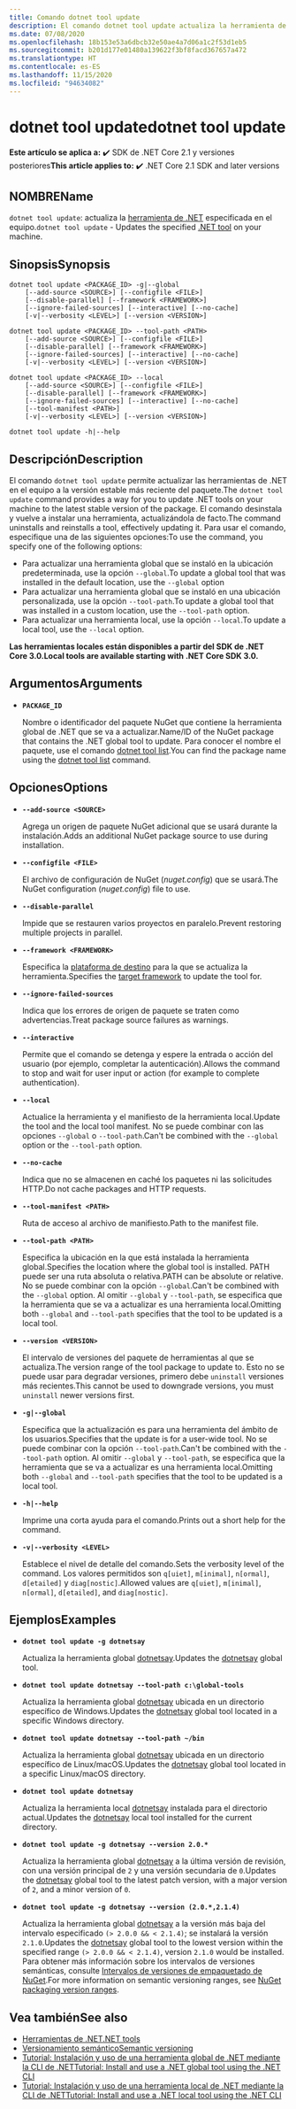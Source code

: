 ```yaml
---
title: Comando dotnet tool update
description: El comando dotnet tool update actualiza la herramienta de .NET en el equipo.
ms.date: 07/08/2020
ms.openlocfilehash: 18b153e53a6dbcb32e50ae4a7d06a1c2f53d1eb5
ms.sourcegitcommit: b201d177e01480a139622f3bf8facd367657a472
ms.translationtype: HT
ms.contentlocale: es-ES
ms.lasthandoff: 11/15/2020
ms.locfileid: "94634082"
---
```

# <a name="dotnet-tool-update"></a><span data-ttu-id="1dcb0-103">dotnet tool update</span><span class="sxs-lookup"><span data-stu-id="1dcb0-103">dotnet tool update</span></span>

<span data-ttu-id="1dcb0-104">**Este artículo se aplica a:** ✔️ SDK de .NET Core 2.1 y versiones posteriores</span><span class="sxs-lookup"><span data-stu-id="1dcb0-104">**This article applies to:** ✔️ .NET Core 2.1 SDK and later versions</span></span>

## <a name="name"></a><span data-ttu-id="1dcb0-105">NOMBRE</span><span class="sxs-lookup"><span data-stu-id="1dcb0-105">Name</span></span>

<span data-ttu-id="1dcb0-106">`dotnet tool update`: actualiza la [herramienta de .NET](global-tools.md) especificada en el equipo.</span><span class="sxs-lookup"><span data-stu-id="1dcb0-106">`dotnet tool update` - Updates the specified [.NET tool](global-tools.md) on your machine.</span></span>

## <a name="synopsis"></a><span data-ttu-id="1dcb0-107">Sinopsis</span><span class="sxs-lookup"><span data-stu-id="1dcb0-107">Synopsis</span></span>

```dotnetcli
dotnet tool update <PACKAGE_ID> -g|--global
    [--add-source <SOURCE>] [--configfile <FILE>]
    [--disable-parallel] [--framework <FRAMEWORK>]
    [--ignore-failed-sources] [--interactive] [--no-cache]
    [-v|--verbosity <LEVEL>] [--version <VERSION>]

dotnet tool update <PACKAGE_ID> --tool-path <PATH>
    [--add-source <SOURCE>] [--configfile <FILE>]
    [--disable-parallel] [--framework <FRAMEWORK>]
    [--ignore-failed-sources] [--interactive] [--no-cache]
    [-v|--verbosity <LEVEL>] [--version <VERSION>]

dotnet tool update <PACKAGE_ID> --local
    [--add-source <SOURCE>] [--configfile <FILE>]
    [--disable-parallel] [--framework <FRAMEWORK>]
    [--ignore-failed-sources] [--interactive] [--no-cache]
    [--tool-manifest <PATH>]
    [-v|--verbosity <LEVEL>] [--version <VERSION>]

dotnet tool update -h|--help
```

## <a name="description"></a><span data-ttu-id="1dcb0-108">Descripción</span><span class="sxs-lookup"><span data-stu-id="1dcb0-108">Description</span></span>

<span data-ttu-id="1dcb0-109">El comando `dotnet tool update` permite actualizar las herramientas de .NET en el equipo a la versión estable más reciente del paquete.</span><span class="sxs-lookup"><span data-stu-id="1dcb0-109">The `dotnet tool update` command provides a way for you to update .NET tools on your machine to the latest stable version of the package.</span></span> <span data-ttu-id="1dcb0-110">El comando desinstala y vuelve a instalar una herramienta, actualizándola de facto.</span><span class="sxs-lookup"><span data-stu-id="1dcb0-110">The command uninstalls and reinstalls a tool, effectively updating it.</span></span> <span data-ttu-id="1dcb0-111">Para usar el comando, especifique una de las siguientes opciones:</span><span class="sxs-lookup"><span data-stu-id="1dcb0-111">To use the command, you specify one of the following options:</span></span>

* <span data-ttu-id="1dcb0-112">Para actualizar una herramienta global que se instaló en la ubicación predeterminada, use la opción `--global`.</span><span class="sxs-lookup"><span data-stu-id="1dcb0-112">To update a global tool that was installed in the default location, use the `--global` option</span></span>
* <span data-ttu-id="1dcb0-113">Para actualizar una herramienta global que se instaló en una ubicación personalizada, use la opción `--tool-path`.</span><span class="sxs-lookup"><span data-stu-id="1dcb0-113">To update a global tool that was installed in a custom location, use the `--tool-path` option.</span></span>
* <span data-ttu-id="1dcb0-114">Para actualizar una herramienta local, use la opción `--local`.</span><span class="sxs-lookup"><span data-stu-id="1dcb0-114">To update a local tool, use the `--local` option.</span></span>

<span data-ttu-id="1dcb0-115">**Las herramientas locales están disponibles a partir del SDK de .NET Core 3.0.**</span><span class="sxs-lookup"><span data-stu-id="1dcb0-115">**Local tools are available starting with .NET Core SDK 3.0.**</span></span>

## <a name="arguments"></a><span data-ttu-id="1dcb0-116">Argumentos</span><span class="sxs-lookup"><span data-stu-id="1dcb0-116">Arguments</span></span>

- **`PACKAGE_ID`**

  <span data-ttu-id="1dcb0-117">Nombre o identificador del paquete NuGet que contiene la herramienta global de .NET que se va a actualizar.</span><span class="sxs-lookup"><span data-stu-id="1dcb0-117">Name/ID of the NuGet package that contains the .NET global tool to update.</span></span> <span data-ttu-id="1dcb0-118">Para conocer el nombre el paquete, use el comando [dotnet tool list](dotnet-tool-list.md).</span><span class="sxs-lookup"><span data-stu-id="1dcb0-118">You can find the package name using the [dotnet tool list](dotnet-tool-list.md) command.</span></span>

## <a name="options"></a><span data-ttu-id="1dcb0-119">Opciones</span><span class="sxs-lookup"><span data-stu-id="1dcb0-119">Options</span></span>

- **`--add-source <SOURCE>`**

  <span data-ttu-id="1dcb0-120">Agrega un origen de paquete NuGet adicional que se usará durante la instalación.</span><span class="sxs-lookup"><span data-stu-id="1dcb0-120">Adds an additional NuGet package source to use during installation.</span></span>

- **`--configfile <FILE>`**

  <span data-ttu-id="1dcb0-121">El archivo de configuración de NuGet (*nuget.config*) que se usará.</span><span class="sxs-lookup"><span data-stu-id="1dcb0-121">The NuGet configuration (*nuget.config*) file to use.</span></span>

- **`--disable-parallel`**

  <span data-ttu-id="1dcb0-122">Impide que se restauren varios proyectos en paralelo.</span><span class="sxs-lookup"><span data-stu-id="1dcb0-122">Prevent restoring multiple projects in parallel.</span></span>

- **`--framework <FRAMEWORK>`**

  <span data-ttu-id="1dcb0-123">Especifica la [plataforma de destino](../../standard/frameworks.md) para la que se actualiza la herramienta.</span><span class="sxs-lookup"><span data-stu-id="1dcb0-123">Specifies the [target framework](../../standard/frameworks.md) to update the tool for.</span></span>

- **`--ignore-failed-sources`**

  <span data-ttu-id="1dcb0-124">Indica que los errores de origen de paquete se traten como advertencias.</span><span class="sxs-lookup"><span data-stu-id="1dcb0-124">Treat package source failures as warnings.</span></span>

- **`--interactive`**

  <span data-ttu-id="1dcb0-125">Permite que el comando se detenga y espere la entrada o acción del usuario (por ejemplo, completar la autenticación).</span><span class="sxs-lookup"><span data-stu-id="1dcb0-125">Allows the command to stop and wait for user input or action (for example to complete authentication).</span></span>

- **`--local`**

  <span data-ttu-id="1dcb0-126">Actualice la herramienta y el manifiesto de la herramienta local.</span><span class="sxs-lookup"><span data-stu-id="1dcb0-126">Update the tool and the local tool manifest.</span></span> <span data-ttu-id="1dcb0-127">No se puede combinar con las opciones `--global` o `--tool-path`.</span><span class="sxs-lookup"><span data-stu-id="1dcb0-127">Can't be combined with the `--global` option or the `--tool-path` option.</span></span>

- **`--no-cache`**

  <span data-ttu-id="1dcb0-128">Indica que no se almacenen en caché los paquetes ni las solicitudes HTTP.</span><span class="sxs-lookup"><span data-stu-id="1dcb0-128">Do not cache packages and HTTP requests.</span></span>

- **`--tool-manifest <PATH>`**

  <span data-ttu-id="1dcb0-129">Ruta de acceso al archivo de manifiesto.</span><span class="sxs-lookup"><span data-stu-id="1dcb0-129">Path to the manifest file.</span></span>

- **`--tool-path <PATH>`**

  <span data-ttu-id="1dcb0-130">Especifica la ubicación en la que está instalada la herramienta global.</span><span class="sxs-lookup"><span data-stu-id="1dcb0-130">Specifies the location where the global tool is installed.</span></span> <span data-ttu-id="1dcb0-131">PATH puede ser una ruta absoluta o relativa.</span><span class="sxs-lookup"><span data-stu-id="1dcb0-131">PATH can be absolute or relative.</span></span> <span data-ttu-id="1dcb0-132">No se puede combinar con la opción `--global`.</span><span class="sxs-lookup"><span data-stu-id="1dcb0-132">Can't be combined with the `--global` option.</span></span> <span data-ttu-id="1dcb0-133">Al omitir `--global` y `--tool-path`, se especifica que la herramienta que se va a actualizar es una herramienta local.</span><span class="sxs-lookup"><span data-stu-id="1dcb0-133">Omitting both `--global` and `--tool-path` specifies that the tool to be updated is a local tool.</span></span>

- **`--version <VERSION>`**

  <span data-ttu-id="1dcb0-134">El intervalo de versiones del paquete de herramientas al que se actualiza.</span><span class="sxs-lookup"><span data-stu-id="1dcb0-134">The version range of the tool package to update to.</span></span> <span data-ttu-id="1dcb0-135">Esto no se puede usar para degradar versiones, primero debe `uninstall` versiones más recientes.</span><span class="sxs-lookup"><span data-stu-id="1dcb0-135">This cannot be used to downgrade versions, you must `uninstall` newer versions first.</span></span>

- **`-g|--global`**

  <span data-ttu-id="1dcb0-136">Especifica que la actualización es para una herramienta del ámbito de los usuarios.</span><span class="sxs-lookup"><span data-stu-id="1dcb0-136">Specifies that the update is for a user-wide tool.</span></span> <span data-ttu-id="1dcb0-137">No se puede combinar con la opción `--tool-path`.</span><span class="sxs-lookup"><span data-stu-id="1dcb0-137">Can't be combined with the `--tool-path` option.</span></span> <span data-ttu-id="1dcb0-138">Al omitir `--global` y `--tool-path`, se especifica que la herramienta que se va a actualizar es una herramienta local.</span><span class="sxs-lookup"><span data-stu-id="1dcb0-138">Omitting both `--global` and `--tool-path` specifies that the tool to be updated is a local tool.</span></span>

- **`-h|--help`**

  <span data-ttu-id="1dcb0-139">Imprime una corta ayuda para el comando.</span><span class="sxs-lookup"><span data-stu-id="1dcb0-139">Prints out a short help for the command.</span></span>

- **`-v|--verbosity <LEVEL>`**

  <span data-ttu-id="1dcb0-140">Establece el nivel de detalle del comando.</span><span class="sxs-lookup"><span data-stu-id="1dcb0-140">Sets the verbosity level of the command.</span></span> <span data-ttu-id="1dcb0-141">Los valores permitidos son `q[uiet]`, `m[inimal]`, `n[ormal]`, `d[etailed]` y `diag[nostic]`.</span><span class="sxs-lookup"><span data-stu-id="1dcb0-141">Allowed values are `q[uiet]`, `m[inimal]`, `n[ormal]`, `d[etailed]`, and `diag[nostic]`.</span></span>

## <a name="examples"></a><span data-ttu-id="1dcb0-142">Ejemplos</span><span class="sxs-lookup"><span data-stu-id="1dcb0-142">Examples</span></span>

- **`dotnet tool update -g dotnetsay`**

  <span data-ttu-id="1dcb0-143">Actualiza la herramienta global [dotnetsay](https://www.nuget.org/packages/dotnetsay/).</span><span class="sxs-lookup"><span data-stu-id="1dcb0-143">Updates the [dotnetsay](https://www.nuget.org/packages/dotnetsay/) global tool.</span></span>

- **`dotnet tool update dotnetsay --tool-path c:\global-tools`**

  <span data-ttu-id="1dcb0-144">Actualiza la herramienta global [dotnetsay](https://www.nuget.org/packages/dotnetsay/) ubicada en un directorio específico de Windows.</span><span class="sxs-lookup"><span data-stu-id="1dcb0-144">Updates the [dotnetsay](https://www.nuget.org/packages/dotnetsay/) global tool located in a specific Windows directory.</span></span>

- **`dotnet tool update dotnetsay --tool-path ~/bin`**

  <span data-ttu-id="1dcb0-145">Actualiza la herramienta global [dotnetsay](https://www.nuget.org/packages/dotnetsay/) ubicada en un directorio específico de Linux/macOS.</span><span class="sxs-lookup"><span data-stu-id="1dcb0-145">Updates the [dotnetsay](https://www.nuget.org/packages/dotnetsay/) global tool located in a specific Linux/macOS directory.</span></span>

- **`dotnet tool update dotnetsay`**

  <span data-ttu-id="1dcb0-146">Actualiza la herramienta local [dotnetsay](https://www.nuget.org/packages/dotnetsay/) instalada para el directorio actual.</span><span class="sxs-lookup"><span data-stu-id="1dcb0-146">Updates the [dotnetsay](https://www.nuget.org/packages/dotnetsay/) local tool installed for the current directory.</span></span>

- **`dotnet tool update -g dotnetsay --version 2.0.*`**

  <span data-ttu-id="1dcb0-147">Actualiza la herramienta global [dotnetsay](https://www.nuget.org/packages/dotnetsay/) a la última versión de revisión, con una versión principal de `2` y una versión secundaria de `0`.</span><span class="sxs-lookup"><span data-stu-id="1dcb0-147">Updates the [dotnetsay](https://www.nuget.org/packages/dotnetsay/) global tool to the latest patch version, with a major version of `2`, and a minor version of `0`.</span></span>

- **`dotnet tool update -g dotnetsay --version (2.0.*,2.1.4)`**

  <span data-ttu-id="1dcb0-148">Actualiza la herramienta global [dotnetsay](https://www.nuget.org/packages/dotnetsay/) a la versión más baja del intervalo especificado `(> 2.0.0 && < 2.1.4)`; se instalará la versión `2.1.0`.</span><span class="sxs-lookup"><span data-stu-id="1dcb0-148">Updates the [dotnetsay](https://www.nuget.org/packages/dotnetsay/) global tool to the lowest version within the specified range `(> 2.0.0 && < 2.1.4)`, version `2.1.0` would be installed.</span></span> <span data-ttu-id="1dcb0-149">Para obtener más información sobre los intervalos de versiones semánticas, consulte [Intervalos de versiones de empaquetado de NuGet](/nuget/concepts/package-versioning#version-ranges).</span><span class="sxs-lookup"><span data-stu-id="1dcb0-149">For more information on semantic versioning ranges, see [NuGet packaging version ranges](/nuget/concepts/package-versioning#version-ranges).</span></span>

## <a name="see-also"></a><span data-ttu-id="1dcb0-150">Vea también</span><span class="sxs-lookup"><span data-stu-id="1dcb0-150">See also</span></span>

- [<span data-ttu-id="1dcb0-151">Herramientas de .NET</span><span class="sxs-lookup"><span data-stu-id="1dcb0-151">.NET tools</span></span>](global-tools.md)
- [<span data-ttu-id="1dcb0-152">Versionamiento semántico</span><span class="sxs-lookup"><span data-stu-id="1dcb0-152">Semantic versioning</span></span>](https://semver.org)
- [<span data-ttu-id="1dcb0-153">Tutorial: Instalación y uso de una herramienta global de .NET mediante la CLI de .NET</span><span class="sxs-lookup"><span data-stu-id="1dcb0-153">Tutorial: Install and use a .NET global tool using the .NET CLI</span></span>](global-tools-how-to-use.md)
- [<span data-ttu-id="1dcb0-154">Tutorial: Instalación y uso de una herramienta local de .NET mediante la CLI de .NET</span><span class="sxs-lookup"><span data-stu-id="1dcb0-154">Tutorial: Install and use a .NET local tool using the .NET CLI</span></span>](local-tools-how-to-use.md)
